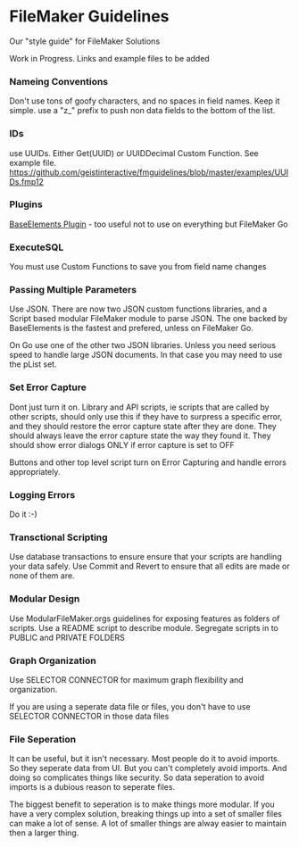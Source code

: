 # FileMaker Guidelines

Our "style guide" for FileMaker Solutions

Work in Progress. Links and example files to be added

### Nameing Conventions
Don't use tons of goofy characters, and no spaces in field names. Keep it simple. use a "z_" prefix to push non data fields to the bottom of the list.

### IDs
use UUIDs. Either Get(UUID) or UUIDDecimal Custom Function. See example file. https://github.com/geistinteractive/fmguidelines/blob/master/examples/UUIDs.fmp12

### Plugins
[BaseElements Plugin](http://www.goya.com.au/baseelements/plugin) - too useful not to use on everything but FileMaker Go

### ExecuteSQL
You must use Custom Functions to save you from field name changes

### Passing Multiple Parameters
Use JSON. There are now two JSON custom functions libraries, and a Script based modular FileMaker module to parse JSON. The one backed by BaseElements is the fastest and prefered, unless on FileMaker Go.

On Go use one of the other two JSON libraries. Unless you need serious speed to handle large JSON documents.  In that case you may need to use the pList set.

### Set Error Capture
Dont just turn it on.  Library and API scripts, ie scripts that are called by other scripts, should only use this if they have to surpress a specific error, and they should restore the error capture state after they are done.  They should always leave the error capture state the way they found it. They should show error dialogs ONLY if error capture is set to OFF

Buttons and other top level script turn on Error Capturing and handle errors appropriately.

### Logging Errors
Do it :-)

### Transctional Scripting
Use database transactions to ensure ensure that your scripts are handling your data safely. Use Commit and Revert to ensure that all edits are made or none of them are.

### Modular Design
Use ModularFileMaker.orgs guidelines for exposing features as folders of scripts. Use a README script to describe module. Segregate scripts in to PUBLIC and PRIVATE FOLDERS

### Graph Organization
Use SELECTOR CONNECTOR for maximum graph flexibility and organization. 

If you are using a seperate data file or files, you don't have to use SELECTOR CONNECTOR in those data files

### File Seperation
It can be useful, but it isn't necessary. Most people do it to avoid imports. So they seperate data from UI. But you can't completely avoid imports. And doing so complicates things like security. So data seperation to avoid imports is a dubious reason to seperate files.

The biggest benefit to seperation is to make things more modular. If you have a very complex solution, breaking things up into a set of smaller files can make a lot of sense. A lot of smaller things are alway easier to maintain then a larger thing.